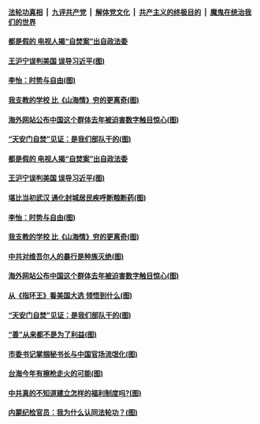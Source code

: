 

####  [法轮功真相](../../../../basic/blob/master/README.md?t=01270101) &nbsp;|&nbsp; [九评共产党](../../../../9ping.md/blob/master/README.md?t=01270101) &nbsp;|&nbsp; [解体党文化](../../../../jtdwh.md/blob/master/README.md?t=01270101)  &nbsp;|&nbsp; [共产主义的终极目的](../../../../gczydzjmd.md/blob/master/README.md?t=01270101) &nbsp;|&nbsp; [魔鬼在统治我们的世界](../../../../mgztzwmdsj.md/blob/master/README.md?t=01270101) 

#### [都是假的 电视人揭“自焚案”出自政法委](../pages/p4/960416.md?t=01270101) 

#### [王沪宁误判美国 误导习近平(图)](../pages/p4/960336.md?t=01270101) 

#### [李怡：时势与自由(图)](../pages/p4/960350.md?t=01270101) 

#### [我支教的学校 比《山海情》穷的更离奇(图)](../pages/p4/960349.md?t=01270101) 

#### [海外网站公布中国这个群体去年被迫害数字触目惊心(图)](../pages/p4/960346.md?t=01270101) 

#### [“天安门自焚”见证：是我们部队干的(图)](../pages/p4/960245.md?t=01270101) 

#### [都是假的 电视人揭“自焚案”出自政法委](../pages/p4/960416.md?t=01270101) 



#### [王沪宁误判美国 误导习近平(图)](../pages/p4/960336.md?t=01270101) 

#### [堪比当初武汉 通化封城居民疾呼断粮断药(图)](../pages/p4/960355.md?t=01270101) 

#### [李怡：时势与自由(图)](../pages/p4/960350.md?t=01270101) 

#### [我支教的学校 比《山海情》穷的更离奇(图)](../pages/p4/960349.md?t=01270101) 

#### [中共对维吾尔人的暴行是种族灭绝(图)](../pages/p4/960337.md?t=01270101) 

#### [海外网站公布中国这个群体去年被迫害数字触目惊心(图)](../pages/p4/960346.md?t=01270101) 



#### [从《指环王》看美国大选 领悟到什么(图)](../pages/p4/960259.md?t=01270101) 

#### [“天安门自焚”见证：是我们部队干的(图)](../pages/p4/960245.md?t=01270101) 

#### [“善”从来都不是为了利益(图)](../pages/p4/960235.md?t=01270101) 

#### [市委书记掌掴秘书长与中国官场流氓化(图)](../pages/p4/960222.md?t=01270101) 

#### [台海今年有擦枪走火的可能(图)](../pages/p4/960232.md?t=01270101) 

#### [中共真的不知道建立怎样的福利制度吗?(图)](../pages/p4/960218.md?t=01270101) 



#### [内蒙纪检官员：我为什么认同法轮功？(图)](../pages/p4/960109.md?t=01270101) 

